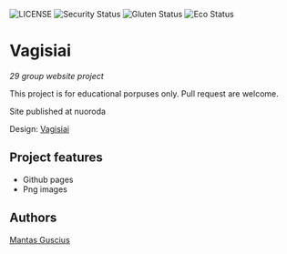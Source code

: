 ![LICENSE](https://img.shields.io/badge/license-MIT-blue.svg?style=flat-square)
![Security Status](https://img.shields.io/security-headers?label=Security&url=https%3A%2F%2Fgithub.com&style=flat-square)
![Gluten Status](https://img.shields.io/badge/Gluten-Free-green.svg)
![Eco Status](https://img.shields.io/badge/ECO-Friendly-green.svg)

# Vagisiai

_29 group website project_

This project is for educational porpuses only. Pull request are welcome.

Site published at nuoroda

Design: [Vagisiai](https://mantasguscius.github.io/vaigisiai/)

## Project features

- Github pages
- Png images

## Authors

[Mantas Guscius](https://github.com/MantasGuscius)
